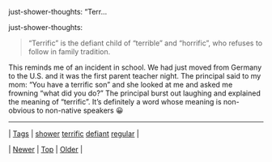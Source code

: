 <!--
title: just-shower-thoughts
date: 2020-06-28T15:27:00.148Z
tags: shower, terrific, defiant, regular
-->


just-shower-thoughts: “Terr...

<p>just-shower-thoughts:</p>

<blockquote><p>“Terrific” is the defiant child of “terrible” and “horrific”, who refuses to follow in family tradition.</p></blockquote>

<p>This reminds me of an incident in school. We had just moved from Germany to the U.S. and it was the first parent teacher night. The principal said to my mom: &ldquo;You have a terrific son&rdquo; and she looked at me and asked me frowning &ldquo;what did you do?&rdquo; The principal burst out laughing and explained the meaning of &ldquo;terrific&rdquo;. It&rsquo;s definitely a word whose meaning is non-obvious to non-native speakers 😀</p>

<!--BOTTOM-POST-NAVIGATION-->
---

| [Tags](tags.md) | [shower](tag-shower.md) [terrific](tag-terrific.md) [defiant](tag-defiant.md) [regular](tag-regular.md) |

| [Newer](155481914726.md) | [Top](index.md) | [Older](155624960269.md) |